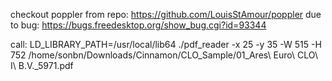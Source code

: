 checkout poppler from repo: https://github.com/LouisStAmour/poppler
due to bug: https://bugs.freedesktop.org/show_bug.cgi?id=93344

call:
LD_LIBRARY_PATH=/usr/local/lib64 ./pdf_reader -x 25 -y 35 -W 515 -H 752 /home/sonbn/Downloads/Cinnamon/CLO_Sample/01_Ares\ Euro\ CLO\ I\ B.V._5971.pdf
